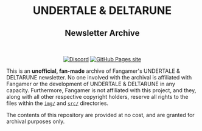 <html>
  <div align="center">
    <center>
      <h1 id="undertale-deltarune">UNDERTALE & DELTARUNE</h1>
      <h2 id="newsletter-archive">Newsletter Archive</h2>
      <br />
      <p>
        <a href="https://discord.com/invite/neZCJwrqRX"
          ><img
            src="https://img.shields.io/badge/discord-blue?style=for-the-badge&amp;logo=discord&amp;color=c58dda&amp;logoColor=eceff4&amp;labelColor=262a35"
            alt="Discord"
        /></a>
        <a href="https://molasseslover.github.io/UT_DR_Newsletter_Archive/src/index.html"
          ><img
            src="https://img.shields.io/badge/pages-website-blue?style=for-the-badge&logo=github&color=5b6170&logoColor=eceff4&labelColor=262a35"
            alt="GitHub Pages site"
        /></a>
      </p>
    </center>
   </div>
</html>

This is an **unofficial, fan-made** archive of Fangamer's
UNDERTALE & DELTARUNE newsletter. No one involved with the
archival is affiliated with Fangamer or the development of
UNDERTALE & DELTARUNE in any capacity. Furthermore, Fangamer
is not affiliated with this project, and they, along with all
other respective copyright holders, reserve all rights to the
files within the [`img/`](img/) and [`src/`](src/) directories.

The contents of this repository are provided at no cost, and are granted for
archival purposes only.
